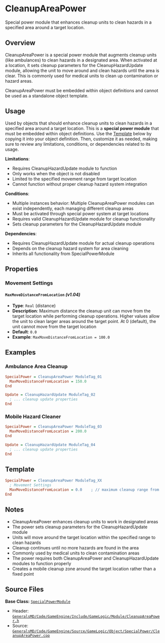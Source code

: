 # CleanupAreaPower

Special power module that enhances cleanup units to clean hazards in a specified area around a target location.

## Overview

CleanupAreaPower is a special power module that augments cleanup units (like ambulances) to clean hazards in a designated area. When activated at a location, it sets cleanup parameters for the CleanupHazardUpdate module, allowing the unit to move around and clean hazards until the area is clear. This is commonly used for medical units to clean up contamination or hazard areas.

CleanupAreaPower must be embedded within object definitions and cannot be used as a standalone object template.

## Usage

Used by objects that should enhance cleanup units to clean hazards in a specified area around a target location. This is a **special power module** that must be embedded within object definitions. Use the [Template](#template) below by copying it into your object definition. Then, customize it as needed, making sure to review any limitations, conditions, or dependencies related to its usage.

**Limitations**:
- Requires CleanupHazardUpdate module to function
- Only works when the object is not disabled
- Limited to the specified movement range from target location
- Cannot function without proper cleanup hazard system integration

**Conditions**:
- Multiple instances behavior: Multiple CleanupAreaPower modules can exist independently, each managing different cleanup areas
- Must be activated through special power system at target locations
- Requires valid CleanupHazardUpdate module for cleanup functionality
- Sets cleanup parameters for the CleanupHazardUpdate module

**Dependencies**:
- Requires CleanupHazardUpdate module for actual cleanup operations
- Depends on the cleanup hazard system for area cleaning
- Inherits all functionality from SpecialPowerModule

## Properties

### Movement Settings

#### `MaxMoveDistanceFromLocation` *(v1.04)*
- **Type**: `Real` (distance)
- **Description**: Maximum distance the cleanup unit can move from the target location while performing cleanup operations. Higher values allow the unit to clean larger areas around the target point. At 0 (default), the unit cannot move from the target location
- **Default**: `0.0`
- **Example**: `MaxMoveDistanceFromLocation = 100.0`

## Examples

### Ambulance Area Cleanup
```ini
SpecialPower = CleanupAreaPower ModuleTag_01
  MaxMoveDistanceFromLocation = 150.0
End

Update = CleanupHazardUpdate ModuleTag_02
  ; ... cleanup update properties
End
```

### Mobile Hazard Cleaner
```ini
SpecialPower = CleanupAreaPower ModuleTag_03
  MaxMoveDistanceFromLocation = 200.0
End

Update = CleanupHazardUpdate ModuleTag_04
  ; ... cleanup update properties
End
```

## Template

```ini
SpecialPower = CleanupAreaPower ModuleTag_XX
  ; Movement Settings
  MaxMoveDistanceFromLocation = 0.0    ; // maximum cleanup range from target *(v1.04)*
End
```

## Notes

- CleanupAreaPower enhances cleanup units to work in designated areas
- The power sets cleanup parameters for the CleanupHazardUpdate module
- Units will move around the target location within the specified range to clean hazards
- Cleanup continues until no more hazards are found in the area
- Commonly used by medical units to clean contamination areas
- The power requires both CleanupAreaPower and CleanupHazardUpdate modules to function properly
- Creates a mobile cleanup zone around the target location rather than a fixed point

## Source Files

**Base Class:** [`SpecialPowerModule`](../../GeneralsMD/Code/GameEngine/Include/GameLogic/Module/SpecialPowerModule.h)

- Header: [`GeneralsMD/Code/GameEngine/Include/GameLogic/Module/CleanupAreaPower.h`](../../GeneralsMD/Code/GameEngine/Include/GameLogic/Module/CleanupAreaPower.h)
- Source: [`GeneralsMD/Code/GameEngine/Source/GameLogic/Object/SpecialPower/CleanupAreaPower.cpp`](../../GeneralsMD/Code/GameEngine/Source/GameLogic/Object/SpecialPower/CleanupAreaPower.cpp)